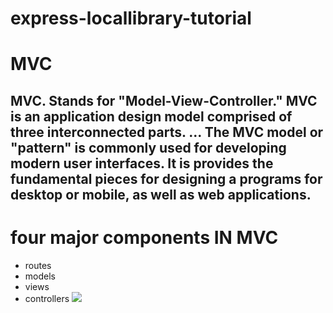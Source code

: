 # express-locallibrary-tutorial
# MVC
## MVC. Stands for "Model-View-Controller." MVC is an application design model comprised of three interconnected parts. ... The MVC model or "pattern" is commonly used for developing modern user interfaces. It is provides the fundamental pieces for designing a programs for desktop or mobile, as well as web applications.
# four major components IN MVC
* routes
* models
* views
* controllers 
![](https://www.google.com/url?sa=i&url=https%3A%2F%2Fwww.tutorialsteacher.com%2Fmvc%2Fmvc-architecture&psig=AOvVaw1OCtMFkPtlnYVui9noDF9B&ust=1587842249751000&source=images&cd=vfe&ved=0CAIQjRxqFwoTCOjkxKfjgekCFQAAAAAdAAAAABAD)
